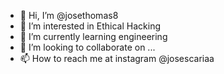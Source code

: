- 👋 Hi, I’m @josethomas8
- 👀 I’m interested in Ethical Hacking
- 🌱 I’m currently learning engineering
- 💞️ I’m looking to collaborate on ...
- 📫 How to reach me at instagram @josescariaa

<!---
josethomas8/josethomas8 is a ✨ special ✨ repository because its `README.md` (this file) appears on your GitHub profile.
You can click the Preview link to take a look at your changes.
--->

